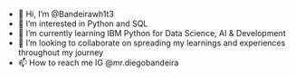 - 👋 Hi, I’m @Bandeirawh1t3
- 👀 I’m interested in Python and SQL
- 🌱 I’m currently learning IBM Python for Data Science, AI & Development
- 💞️ I’m looking to collaborate on spreading my learnings and experiences throughout my journey
- 📫 How to reach me IG @mr.diegobandeira 

<!---
Bandeirawh1t3/Bandeirawh1t3 is a ✨ special ✨ repository because its `README.md` (this file) appears on your GitHub profile.
You can click the Preview link to take a look at your changes.
--->
